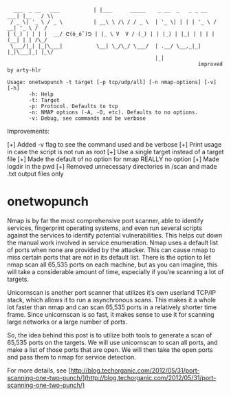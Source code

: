 ```
  ___  _ __   ___           | |___      _____    _ __  _   _ _ __   ___| |__   / \\
 / _ \| '_ \ / _ \          | __\ \ /\ / / _ \  | '_ \| | | | '_ \ / __| '_ \ /  /
| (_) | | | |  __/ ᕦ(ò_óˇ)ᕤ | |_ \ V  V / (_) | | |_) | |_| | | | | (__| | | /\_/ 
 \___/|_| |_|\___|           \__| \_/\_/ \___/  | .__/ \__,_|_| |_|\___|_| |_\/   
                                                |_|                               
                                                              improved by arty-hlr

Usage: onetwopunch -t target [-p tcp/udp/all] [-n nmap-options] [-v] [-h]
       -h: Help
       -t: Target
       -p: Protocol. Defaults to tcp
       -n: NMAP options (-A, -O, etc). Defaults to no options.
       -v: Debug, see commands and be verbose
```

Improvements:

[+] Added -v flag to see the command used and be verbose
[+] Print usage in case the script is not run as root
[+] Use a single target instead of a target file
[+] Made the default of no option for nmap REALLY no option
[+] Made logdir in the pwd
[+] Removed unnecessary directories in /scan and made .txt output files only

onetwopunch
===========

Nmap is by far the most comprehensive port scanner, able to identify services, fingerprint operating systems, and even run several scripts against the services to identify potential vulnerabilities. This helps cut down the manual work involved in service enumeration. Nmap uses a default list of ports when none are provided by the attacker. This can cause nmap to miss certain ports that are not in its default list. There is the option to let nmap scan all 65,535 ports on each machine, but as you can imagine, this will take a considerable amount of time, especially if you’re scanning a lot of targets.

Unicornscan is another port scanner that utilizes it’s own userland TCP/IP stack, which allows it to run a asynchronous scans. This makes it a whole lot faster than nmap and can scan 65,535 ports in a relatively shorter time frame. Since unicornscan is so fast, it makes sense to use it for scanning large networks or a large number of ports.

So, the idea behind this post is to utilize both tools to generate a scan of 65,535 ports on the targets. We will use unicornscan to scan all ports, and make a list of those ports that are open. We will then take the open ports and pass them to nmap for service detection.

For more details, see [http://blog.techorganic.com/2012/05/31/port-scanning-one-two-punch/](http://blog.techorganic.com/2012/05/31/port-scanning-one-two-punch/)
